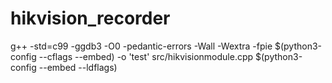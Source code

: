 # hikvision_recorder

g++ -std=c99 -ggdb3 -O0 -pedantic-errors -Wall -Wextra   -fpie $(python3-config --cflags --embed) -o 'test' src/hikvisionmodule.cpp  $(python3-config --embed --ldflags)